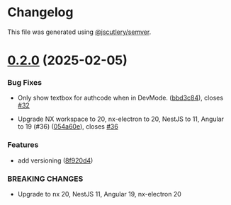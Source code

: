 # Changelog

This file was generated using [@jscutlery/semver](https://github.com/jscutlery/semver).

# [0.2.0](https://github.com/steglasaurous/requestobot/compare/requestobot-client-0.1.0...requestobot-client-0.2.0) (2025-02-05)


### Bug Fixes

* Only show textbox for authcode when in DevMode. ([bbd3c84](https://github.com/steglasaurous/requestobot/commit/bbd3c840fd01c12c55bc243d6e408c8335e2bb35)), closes [#32](https://github.com/steglasaurous/requestobot/issues/32)


* Upgrade NX workspace to 20, nx-electron to 20, NestJS to 11, Angular to 19 (#36) ([054a60e](https://github.com/steglasaurous/requestobot/commit/054a60e72bb7af3f1fd53c403b5be7407425ed96)), closes [#36](https://github.com/steglasaurous/requestobot/issues/36)


### Features

* add versioning ([8f920d4](https://github.com/steglasaurous/requestobot/commit/8f920d4aa9c948e0345ab9ed32ba37d0eb9c1c2b))


### BREAKING CHANGES

* Upgrade to nx 20, NestJS 11, Angular 19, nx-electron 20

